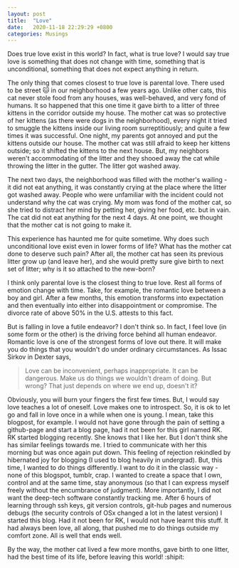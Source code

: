 ```yaml
---
layout: post
title:  "Love"
date:   2020-11-18 22:29:29 +0800
categories: Musings
---
```

Does true love exist in this world? In fact, what is true love? 
I would say true love is something that does not change with time, something that is unconditional, something that does not expect anything in return. 

The only thing that comes closest to true love is parental love. There used to be street :cat: in our neighborhood a few years ago. Unlike other cats, this cat never stole food from any houses, was well-behaved, and very fond of humans. It so happened that this one time it gave birth to a litter of three kittens in the corridor outside my house. The mother cat was so protective of her kittens (as there were dogs in the neighborhood), every night it tried to smuggle the kittens inside our living room surreptitiously; and quite a few times it was successful. One night, my parents got annoyed and put the kittens outside our house. The mother cat was still afraid to keep her kittens outside; so it shifted the kittens to the next house. But, my neighbors weren't accommodating of the litter and they shooed away the cat while throwing the litter in the gutter. The litter got washed away. 

The next two days, the neighborhood was filled with the mother's wailing - it did not eat anything, it was constantly crying at the place where the litter got washed away. People who were unfamiliar with the incident could not understand why the cat was crying. My mom was fond of the mother cat, so she tried to distract her mind by petting her, giving her food, etc. but in vain. The cat did not eat anything for the next 4 days. At one point, we thought that the mother cat is not going to make it.   

This experience has haunted me for quite sometime. Why does such unconditional love exist even in lower forms of life? What has the mother cat done to deserve such pain? After all, the mother cat has seen its previous litter grow up (and leave her), and she would pretty sure give birth to next set of litter; why is it so attached to the new-born? 


 I think only parental love is the closest thing to true love. Rest all forms of emotion change with time. Take, for example, the romantic love between a boy and girl. After a few months, this emotion transforms into expectation and then eventually into either into disappointment or compromise. The divorce rate of above 50% in the U.S. attests to this fact. 

 But is falling in love a futile endeavor? I don't think so. In fact, I feel love (in some form or the other) is the driving force behind all human endeavor. Romantic love is one of the strongest forms of love out there. It will make you do things that you wouldn't do under ordinary circumstances. As Issac Sirkov in Dexter says, 

> Love can be inconvenient, perhaps inappropriate. It can be dangerous. Make us do things
> we wouldn't dream of doing. But wrong? That just depends on where we end up, doesn't it?

Obviously, you will burn your fingers the first few times. But, I would say love teaches a lot of oneself. Love makes one to introspect. So, it is ok to let go and fall in love once in a while when one is young. I mean, take this blogpost, for example. I would not have gone through the pain of setting a github-page and start a blog page, had it not been for this girl named RK. RK started blogging recently. She knows that I like her. But I don't think she has similar feelings towards me. I tried to communicate with her this morning but was once again put down. This feeling of rejection rekindled by hibernated joy for blogging (I used to blog heavily in undergrad). But, this time, I wanted to do things differently. I want to do it in the classic way - none of this blogspot, tumblr, crap. I wanted to create a space that I own, control and at the same time, stay anonymous (so that I can express myself freely without the encumbrance of judgment). More importantly, I did not want the deep-tech software constantly tracking me. After 6 hours of learning through ssh keys, git version controls, git-hub pages and numerous debugs (the security controls of OSx changed a lot in the latest version) I started this blog. Had it not been for RK, I would not have learnt this stuff. It had always been love, all along, that pushed me to do things outside my comfort zone. All is well that ends well. 

By the way, the mother cat lived a few more months, gave birth to one litter, had the best time of its life, before leaving this world! :shipit:



